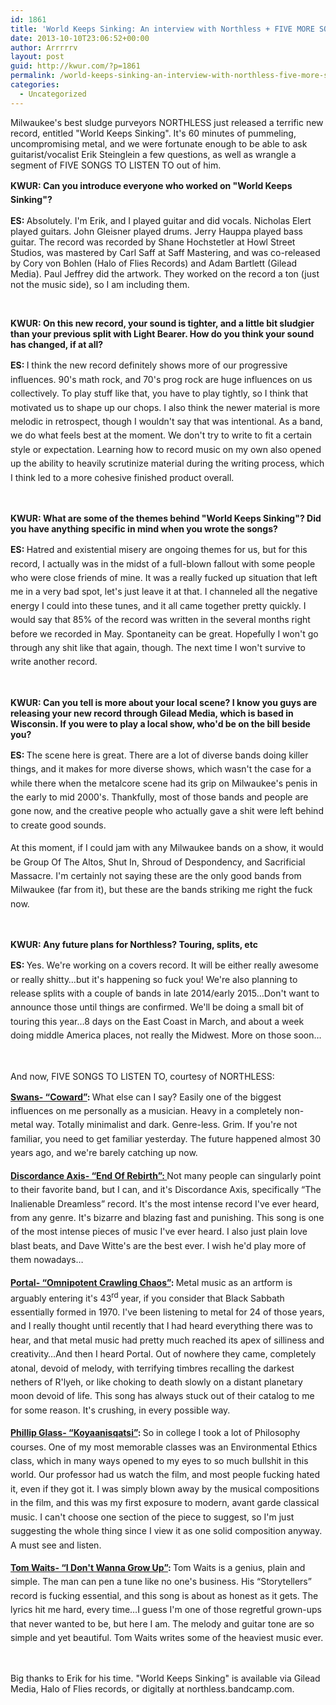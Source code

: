 ```yaml
---
id: 1861
title: 'World Keeps Sinking: An interview with Northless + FIVE MORE SONGS TO LISTEN TO'
date: 2013-10-10T23:06:52+00:00
author: Arrrrrv
layout: post
guid: http://kwur.com/?p=1861
permalink: /world-keeps-sinking-an-interview-with-northless-five-more-songs-to-listen-to/
categories:
  - Uncategorized
---
```

<div class="pf-content">
  <p>
    Milwaukee's best sludge purveyors NORTHLESS just released a terrific new record, entitled "World Keeps Sinking". It's 60 minutes of pummeling, uncompromising metal, and we were fortunate enough to be able to ask guitarist/vocalist Erik Steinglein a few questions, as well as wrangle a segment of FIVE SONGS TO LISTEN TO out of him. 
  </p>
  
  <p>
    <strong style="line-height: 1.6em">KWUR: Can you introduce everyone who worked on "World Keeps Sinking"?</strong>
  </p>
  
  <p>
    <strong>ES: </strong>Absolutely. I'm Erik, and I played guitar and did vocals. Nicholas Elert played guitars. John Gleisner played drums. Jerry Hauppa played bass guitar. The record was recorded by Shane Hochstetler at Howl Street Studios, was mastered by Carl Saff at Saff Mastering, and was co-released by Cory von Bohlen (Halo of Flies Records) and Adam Bartlett (Gilead Media). Paul Jeffrey did the artwork. They worked on the record a ton (just not the music side), so I am including them.
  </p>
  
  <p>
     
  </p>
  
  <p>
    <strong>KWUR: On this new record, your sound is tighter, and a little bit sludgier than your previous split with Light Bearer. How do you think your sound has changed, if at all?  </strong>
  </p>
  
  <p>
    <strong style="line-height: 1.6em">ES: </strong><span style="line-height: 1.6em">I think the new record definitely shows more of our progressive influences. 90's math rock, and 70's prog rock are huge influences on us collectively. To play stuff like that, you have to play tightly, so I think that motivated us to shape up our chops. I also think the newer material is more melodic in retrospect, though I wouldn't say that was intentional. As a band, we do what feels best at the moment. We don't try to write to fit a certain style or expectation. Learning how to record music on my own also opened up the ability to heavily scrutinize material during the writing process, which I think led to a more cohesive finished product overall.</span>
  </p>
  
  <p>
     
  </p>
  
  <p>
    <strong>KWUR: What are some of the themes behind "World Keeps Sinking"? Did you have anything specific in mind when you wrote the songs?</strong>
  </p>
  
  <p>
    <strong style="line-height: 1.6em">ES: </strong><span style="line-height: 1.6em">Hatred and existential misery are ongoing themes for us, but for this record, I actually was in the midst of a full-blown fallout with some people who were close friends of mine. It was a really fucked up situation that left me in a very bad spot, let's just leave it at that. I channeled all the negative energy I could into these tunes, and it all came together pretty quickly. I would say that 85% of the record was written in the several months right before we recorded in May. Spontaneity can be great. Hopefully I won't go through any shit like that again, though. The next time I won't survive to write another record.</span>
  </p>
  
  <p>
     
  </p>
  
  <p>
    <strong>KWUR: Can you tell is more about your local scene? I know you guys are releasing your new record through Gilead Media, which is based in Wisconsin. If you were to play a local show, who'd be on the bill beside you?</strong>
  </p>
  
  <p>
    <strong style="line-height: 1.6em">ES: </strong><span style="line-height: 1.6em">The scene here is great. There are a lot of diverse bands doing killer things, and it makes for more diverse shows, which wasn't the case for a while there when the metalcore scene had its grip on Milwaukee's penis in the early to mid 2000's. Thankfully, most of those bands and people are gone now, and the creative people who actually gave a shit were left behind to create good sounds.</span>
  </p>
  
  <p>
    <span style="line-height: 1.6em">At this moment, if I could jam with any Milwaukee bands on a show, it would be Group Of The Altos, Shut In, Shroud of Despondency, and Sacrificial Massacre. I'm certainly not saying these are the only good bands from Milwaukee (far from it), but these are the bands striking me right the fuck now.</span>
  </p>
  
  <p>
     
  </p>
  
  <p>
    <strong>KWUR: Any future plans for Northless? Touring, splits, etc</strong>
  </p>
  
  <p>
    <strong style="line-height: 1.6em">ES: </strong><span style="line-height: 1.6em">Yes. We're working on a covers record. It will be either really awesome or really shitty…but it's happening so fuck you! We're also planning to release splits with a couple of bands in late 2014/early 2015…Don't want to announce those until things are confirmed. We'll be doing a small bit of touring this year…8 days on the East Coast in March, and about a week doing middle America places, not really the Midwest. More on those soon…</span>
  </p>
  
  <p>
     
  </p>
  
  <p>
    And now, FIVE SONGS TO LISTEN TO, courtesy of NORTHLESS:
  </p>
  
  <p>
    <strong style="line-height: 1.6em"><a href="http://www.youtube.com/watch?v=mLq84I9WCvI">Swans- “Coward”</a>: </strong><span style="line-height: 1.6em">What else can I say? Easily one of the biggest influences on me personally as a musician. Heavy in a completely non-metal way. Totally minimalist and dark. Genre-less. Grim. If you're not familiar, you need to get familiar yesterday. The future happened almost 30 years ago, and we're barely catching up now.</span>
  </p>
  
  <p>
    <a href="http://www.youtube.com/watch?v=e16M1-4383M"><strong style="line-height: 1.6em">Discordance Axis- “End Of Rebirth”: </strong></a><span style="line-height: 1.6em">Not many people can singularly point to their favorite band, but I can, and it's Discordance Axis, specifically “The Inalienable Dreamless” record. It's the most intense record I've ever heard, from any genre. It's bizarre and blazing fast and punishing. This song is one of the most intense pieces of music I've ever heard. I also just plain love blast beats, and Dave Witte's are the best ever. I wish he'd play more of them nowadays…</span>
  </p>
  
  <p>
    <strong style="line-height: 1.6em"><a href="http://www.youtube.com/watch?v=yDeP9hmOxh4">Portal- “Omnipotent Crawling Chaos”</a>: </strong><span style="line-height: 1.6em">Metal music as an artform is arguably entering it's 43</span><sup style="line-height: 1.6em">rd</sup><span style="line-height: 1.6em"> year, if you consider that Black Sabbath essentially formed in 1970. I've been listening to metal for 24 of those years, and I really thought until recently that I had heard everything there was to hear, and that metal music had pretty much reached its apex of silliness and creativity…And then I heard Portal. Out of nowhere they came, completely atonal, devoid of melody, with terrifying timbres recalling the darkest nethers of R'lyeh, or like choking to death slowly on a distant planetary moon devoid of life. This song has always stuck out of their catalog to me for some reason. It's crushing, in every possible way.</span>
  </p>
  
  <p>
    <strong style="line-height: 1.6em"><a href="http://www.youtube.com/watch?v=LFBijDU8PpE">Phillip Glass- “Koyaanisqatsi”</a>: </strong><span style="line-height: 1.6em">So in college I took a lot of Philosophy courses. One of my most memorable classes was an Environmental Ethics class, which in many ways opened to my eyes to so much bullshit in this world. Our professor had us watch the film, and most people fucking hated it, even if they got it. I was simply blown away by the musical compositions in the film, and this was my first exposure to modern, avant garde classical music. I can't choose one section of the piece to suggest, so I'm just suggesting the whole thing since I view it as one solid composition anyway. A must see and listen.</span>
  </p>
  
  <p>
    <strong style="line-height: 1.6em"><a href="http://www.youtube.com/watch?v=n0L8mC_T7m8">Tom Waits- “I Don't Wanna Grow Up”</a>: </strong><span style="line-height: 1.6em">Tom Waits is a genius, plain and simple. The man can pen a tune like no one's business. His “Storytellers” record is fucking essential, and this song is about as honest as it gets. The lyrics hit me hard, every time…I guess I'm one of those regretful grown-ups that never wanted to be, but here I am. The melody and guitar tone are so simple and yet beautiful. Tom Waits writes some of the heaviest music ever.</span>
  </p>
  
  <p>
     
  </p>
  
  <p>
    Big thanks to Erik for his time. "World Keeps Sinking" is available via Gilead Media, Halo of Flies records, or digitally at northless.bandcamp.com. 
  </p>
  
  <p>
     
  </p>
  
  <p>
     
  </p>
  
  <p>
     
  </p>
</div>